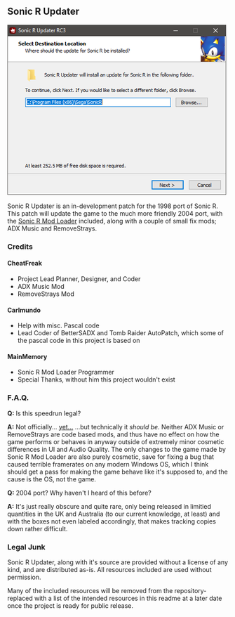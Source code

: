 ## Sonic R Updater
![Image of SRUpdater](https://raw.githubusercontent.com/cheatfreak47/SRUpdater/master/repo.png)

Sonic R Updater is an in-development patch for the 1998 port of Sonic R.
This patch will update the game to the much more friendly 2004 port, with the [Sonic R Mod Loader](https://github.com/sonicretro/sonicr-mod-loader/releases) included, along with a couple of small fix mods; ADX Music and RemoveStrays.

### Credits	
#### CheatFreak
 - Project Lead Planner, Designer, and Coder
 - ADX Music Mod
 - RemoveStrays Mod

#### Carlmundo
 - Help with misc. Pascal code
 - Lead Coder of BetterSADX and Tomb Raider AutoPatch, which some of the pascal code in this project is based on
 
#### MainMemory
 - Sonic R Mod Loader Programmer
 - Special Thanks, without him this project wouldn't exist

### F.A.Q.
**Q:** Is this speedrun legal?

**A:** Not officially... [yet...](https://www.speedrun.com/Sonic_R/thread/zc91h) ...but technically it _should be._ Neither ADX Music or RemoveStrays are code based mods, and thus have no effect on how the game performs or behaves in anyway outside of extremely minor cosmetic differences in UI and Audio Quality. The only changes to the game made by Sonic R Mod Loader are also purely cosmetic, save for fixing a bug that caused terrible framerates on any modern Windows OS, which I think should get a pass for making the game behave like it's supposed to, and the cause is the OS, not the game.


**Q:** 2004 port? Why haven't I heard of this before?

**A:** It's just really obscure and quite rare, only being released in limitied quantities in the UK and Australia (to our current knowledge, at least) and with the boxes not even labeled accordingly, that makes tracking copies down rather difficult.


### Legal Junk
Sonic R Updater, along with it's source are provided without a license of any kind, and are distributed as-is. All resources included are used without permission.

Many of the included resources will be removed from the repository- replaced with a list of the intended resources in this readme at a later date once the project is ready for public release.